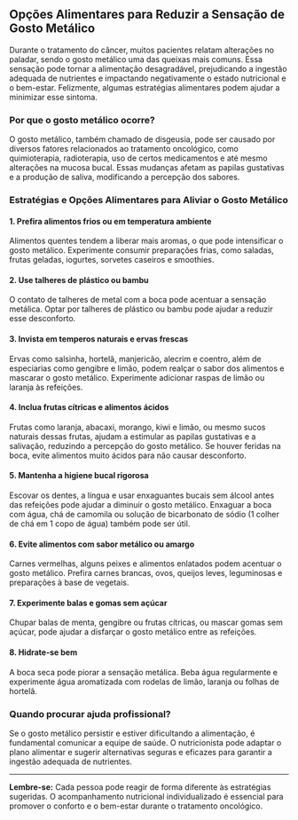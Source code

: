 
## Opções Alimentares para Reduzir a Sensação de Gosto Metálico

Durante o tratamento do câncer, muitos pacientes relatam alterações no paladar, sendo o gosto metálico uma das queixas mais comuns. Essa sensação pode tornar a alimentação desagradável, prejudicando a ingestão adequada de nutrientes e impactando negativamente o estado nutricional e o bem-estar. Felizmente, algumas estratégias alimentares podem ajudar a minimizar esse sintoma.

### Por que o gosto metálico ocorre?

O gosto metálico, também chamado de disgeusia, pode ser causado por diversos fatores relacionados ao tratamento oncológico, como quimioterapia, radioterapia, uso de certos medicamentos e até mesmo alterações na mucosa bucal. Essas mudanças afetam as papilas gustativas e a produção de saliva, modificando a percepção dos sabores.

### Estratégias e Opções Alimentares para Aliviar o Gosto Metálico

#### 1. **Prefira alimentos frios ou em temperatura ambiente**
Alimentos quentes tendem a liberar mais aromas, o que pode intensificar o gosto metálico. Experimente consumir preparações frias, como saladas, frutas geladas, iogurtes, sorvetes caseiros e smoothies.

#### 2. **Use talheres de plástico ou bambu**
O contato de talheres de metal com a boca pode acentuar a sensação metálica. Optar por talheres de plástico ou bambu pode ajudar a reduzir esse desconforto.

#### 3. **Invista em temperos naturais e ervas frescas**
Ervas como salsinha, hortelã, manjericão, alecrim e coentro, além de especiarias como gengibre e limão, podem realçar o sabor dos alimentos e mascarar o gosto metálico. Experimente adicionar raspas de limão ou laranja às refeições.

#### 4. **Inclua frutas cítricas e alimentos ácidos**
Frutas como laranja, abacaxi, morango, kiwi e limão, ou mesmo sucos naturais dessas frutas, ajudam a estimular as papilas gustativas e a salivação, reduzindo a percepção do gosto metálico. Se houver feridas na boca, evite alimentos muito ácidos para não causar desconforto.

#### 5. **Mantenha a higiene bucal rigorosa**
Escovar os dentes, a língua e usar enxaguantes bucais sem álcool antes das refeições pode ajudar a diminuir o gosto metálico. Enxaguar a boca com água, chá de camomila ou solução de bicarbonato de sódio (1 colher de chá em 1 copo de água) também pode ser útil.

#### 6. **Evite alimentos com sabor metálico ou amargo**
Carnes vermelhas, alguns peixes e alimentos enlatados podem acentuar o gosto metálico. Prefira carnes brancas, ovos, queijos leves, leguminosas e preparações à base de vegetais.

#### 7. **Experimente balas e gomas sem açúcar**
Chupar balas de menta, gengibre ou frutas cítricas, ou mascar gomas sem açúcar, pode ajudar a disfarçar o gosto metálico entre as refeições.

#### 8. **Hidrate-se bem**
A boca seca pode piorar a sensação metálica. Beba água regularmente e experimente água aromatizada com rodelas de limão, laranja ou folhas de hortelã.

### Quando procurar ajuda profissional?

Se o gosto metálico persistir e estiver dificultando a alimentação, é fundamental comunicar a equipe de saúde. O nutricionista pode adaptar o plano alimentar e sugerir alternativas seguras e eficazes para garantir a ingestão adequada de nutrientes.

---

**Lembre-se:** Cada pessoa pode reagir de forma diferente às estratégias sugeridas. O acompanhamento nutricional individualizado é essencial para promover o conforto e o bem-estar durante o tratamento oncológico.
```

